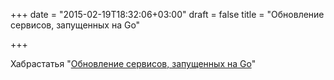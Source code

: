 +++
date = "2015-02-19T18:32:06+03:00"
draft = false
title = "Обновление сервисов, запущенных на Go"

+++

<p>Хабрастатья &quot;<a href="http://habrahabr.ru/post/251031/">Обновление сервисов, запущенных на Go</a>&quot;</p>

